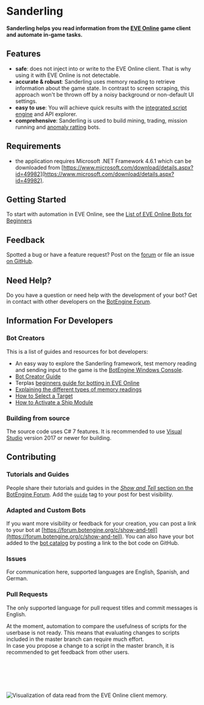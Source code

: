 # Sanderling

**Sanderling helps you read information from the [EVE Online](https://www.eveonline.com) game client and automate in-game tasks.**

## Features

+ **safe**: does not inject into or write to the EVE Online client. That is why using it with EVE Online is not detectable.
+ **accurate & robust**: Sanderling uses memory reading to retrieve information about the game state. In contrast to screen scraping, this approach won't be thrown off by a noisy background or non-default UI settings.
+ **easy to use**: You will achieve quick results with the [integrated script engine](https://github.com/Arcitectus/Sanderling/wiki/Script-Engine) and API explorer.
+ **comprehensive**: Sanderling is used to build mining, trading, mission running and [anomaly ratting](https://github.com/botengine-de/A-Bot) bots.

## Requirements

+ the application requires Microsoft .NET Framework 4.6.1 which can be downloaded from [https://www.microsoft.com/download/details.aspx?id=49982](https://www.microsoft.com/download/details.aspx?id=49982).

## Getting Started

To start with automation in EVE Online, see the [List of EVE Online Bots for Beginners](https://forum.botengine.org/t/list-of-eve-online-bots-for-beginners/629)

## Feedback

Spotted a bug or have a feature request? Post on the [forum](https://forum.botengine.org) or file an issue [on GitHub](https://github.com/Arcitectus/Sanderling/issues).

## Need Help?

Do you have a question or need help with the development of your bot? Get in contact with other developers on the [BotEngine Forum](https://forum.botengine.org).

## Information For Developers

### Bot Creators

This is a list of guides and resources for bot developers:

+ An easy way to explore the Sanderling framework, test memory reading and sending input to the game is the [BotEngine Windows Console](https://to.botengine.org/guide/windows-console).
+ [Bot Creator Guide](https://github.com/Arcitectus/Sanderling/wiki/Bot-Creator-Guide)
+ Terplas [beginners guide for botting in EVE Online](https://forum.botengine.org/t/terpla-adventures-or-blog-style-guide-for-begginers/953)
+ [Explaining the different types of memory readings](https://forum.botengine.org/t/sanderling-framework-differences-between-memorymeasurement-memorymeasurementparsed-and-memorymeasurementaccu/1256)
+ [How to Select a Target](https://forum.botengine.org/t/how-to-select-a-target/600)
+ [How to Activate a Ship Module](https://forum.botengine.org/t/how-to-activate-a-ship-module-in-eve-online/602)

### Building from source
The source code uses C# 7 features. It is recommended to use [Visual Studio](https://www.visualstudio.com/) version 2017 or newer for building.

## Contributing

### Tutorials and Guides

People share their tutorials and guides in the [*Show and Tell* section on the BotEngine Forum](https://forum.botengine.org/c/show-and-tell). Add the [`guide`](https://forum.botengine.org/tags/guide) tag to your post for best visibility.

### Adapted and Custom Bots

If you want more visibility or feedback for your creation, you can post a link to your bot at [https://forum.botengine.org/c/show-and-tell](https://forum.botengine.org/c/show-and-tell).
You can also have your bot added to the [bot catalog](https://forum.botengine.org/c/bot-catalog) by posting a link to the bot code on GitHub.

### Issues

For communication here, supported languages are English, Spanish, and German.

### Pull Requests

The only supported language for pull request titles and commit messages is English.

At the moment, automation to compare the usefulness of scripts for the userbase is not ready. This means that evaluating changes to scripts included in the master branch can require much effort.    
In case you propose a change to a script in the master branch, it is recommended to get feedback from other users.


<br><br><br><br>

![Visualization of data read from the EVE Online client memory.](image/uitree.extract.png)
